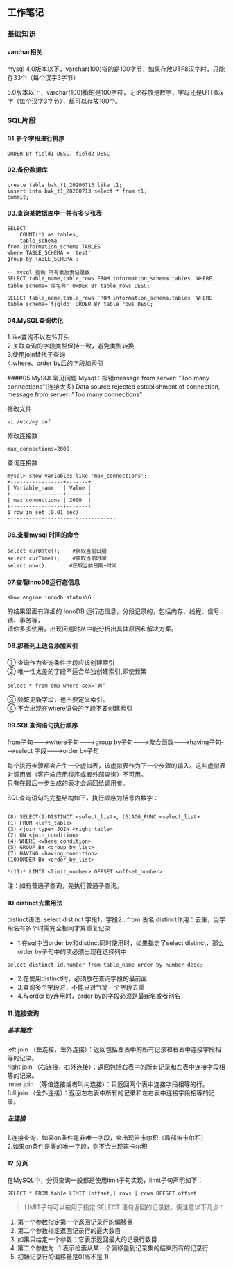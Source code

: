 ## 工作笔记

### 基础知识
#### varchar相关
mysql 4.0版本以下，varchar(100)指的是100字节，如果存放UTF8汉字时，只能存33个（每个汉字3字节）

5.0版本以上，varchar(100)指的是100字符，无论存放是数字，字母还是UTF8汉字（每个汉字3字节），都可以存放100个。


### SQL片段
#### 01.多个字段进行排序
````shell script
ORDER BY field1 DESC, field2 DESC
````

#### 02.备份数据库

````shell script
create table bak_t1_20200713 like t1;
insert into bak_t1_20200713 select * from t1;
commit;
````
#### 03.查询某数据库中一共有多少张表

````shell script
SELECT
	COUNT(*) as tables,
	table_schema
from information_schema.TABLES
where TABLE_SCHEMA = 'test'
group by TABLE_SCHEMA ;

-- mysql 查询 所有表及表记录数
SELECT table_name,table_rows FROM information_schema.tables  WHERE table_schema='库名称' ORDER BY table_rows DESC;

SELECT table_name,table_rows FROM information_schema.tables  WHERE table_schema='fjgldb' ORDER BY table_rows DESC;
````

#### 04.MySQL查询优化
1.like查询不以左%开头  
2.关联查询的字段类型保持一致，避免类型转换  
3.使用join替代子查询  
4.where、order by后的字段加索引


####05.MySQL常见问题
Mysql：报错message from server: "Too many connections"(连接太多)
Data source rejected establishment of connection,  message from server: "Too many connections"

修改文件
````shell script
vi /etc/my.cnf
````
修改连接数
````shell script
max_connections=2000
````
查询连接数
````shell script
mysql> show variables like 'max_connections';
+-----------------+-------+
| Variable_name   | Value |
+-----------------+-------+
| max_connections | 2000  |
+-----------------+-------+
1 row in set (0.01 sec)
-----------------------------------
````
#### 06.查看mysql 时间的命令

````shell script
select curDate();    #获取当前日期  
select curTime();    #获取当前时间            
select now();       #获取当前日期+时间
````
#### 07.查看InnoDB运行态信息
````shell script
show engine innodb status\G 
````
的结果里面有详细的 InnoDB 运行态信息，分段记录的，包括内存、线程、信号、锁、事务等，  
请你多多使用，出现问题时从中能分析出具体原因和解决方案。

#### 08.那些列上适合添加索引
①	查询作为查询条件字段应该创建索引  
②	唯一性太差的字段不适合单独创建索引,即使频繁  
````shell script 
select * from emp where sex=’男’
````
③	频繁更新字段，也不要定义索引。  
④	不会出现在where语句的字段不要创建索引



#### 09.SQL查询语句执行顺序

from子句--->where子句--->group by子句--->聚合函数--->having子句--->select 字段--->order by子句

每个执行步骤都会产生一个虚拟表，该虚拟表作为下一个步骤的输入。这些虚拟表对调用者（客户端应用程序或者外部查询）不可用。  
只有在最后一步生成的表才会返回给调用者。

SQL查询语句的完整结构如下，执行顺序为括号内数字：
````shell script

(8) SELECT(9)DISTINCT <select_list>, (6)AGG_FUNC <select_list>
(1) FROM <left_table>
(3) <join_type> JOIN <right_table>
(2) ON <join_condition>
(4) WHERE <where_condition>
(5) GROUP BY <group_by_list>
(7) HAVING <having_condition>
(10)ORDER BY <order_by_list>

*(11)* LIMIT <limit_number> OFFSET <offset_number>
````
注：如有普通子查询，先执行普通子查询。

#### 10.distinct去重用法
distinct语法: select distinct 字段1，字段2...from 表名
distinct作用：去重，当字段名有多个时需完全相同才算重复记录

+ 1.在sql中当order by和distinct同时使用时，如果指定了select distinct，那么order by子句中的项必须出现在选择列中
````shell script
select distinct id,number from table_name order by number desc;
````
+ 2.在使用distinct时，必须放在查询字段的最前面
+ 3.查询多个字段时，不能只对气筒一个字段去重
+ 4.与order by连用时，order by的字段必须是最新名或者别名

#### 11.连接查询
##### 基本概念
left join （左连接，左外连接）：返回包括左表中的所有记录和右表中连接字段相等的记录。  
right join （右连接，右外连接）：返回包括右表中的所有记录和左表中连接字段相等的记录。  
inner join （等值连接或者叫内连接）：只返回两个表中连接字段相等的行。  
full join （全外连接）：返回左右表中所有的记录和左右表中连接字段相等的记录。

#####  左连接
1.连接查询，如果on条件是非唯一字段，会出现笛卡尔积（局部笛卡尔积）  
2.如果on条件是表的唯一字段，则不会出现笛卡尔积


#### 12.分页
在MySQL中，分页查询一般都是使用limit子句实现，limit子句声明如下：
````
SELECT * FROM table LIMIT [offset,] rows | rows OFFSET offset
````
> LIMIT子句可以被用于指定 SELECT 语句返回的记录数。需注意以下几点：
1. 第一个参数指定第一个返回记录行的偏移量
2. 第二个参数指定返回记录行的最大数目
3. 如果只给定一个参数：它表示返回最大的记录行数目
4. 第二个参数为 -1 表示检索从某一个偏移量到记录集的结束所有的记录行
5. 初始记录行的偏移量是0(而不是 1)
